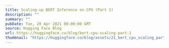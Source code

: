 ```yaml
---
title: Scaling-up BERT Inference on CPU (Part 1)
description: ""
summary: ""
pubDate: Tue, 20 Apr 2021 00:00:00 GMT
source: Hugging Face Blog
url: https://huggingface.co/blog/bert-cpu-scaling-part-1
thumbnail: "https://huggingface.co/blog/assets/21_bert_cpu_scaling_part_1/imgs/numa_set.png"
---
```


